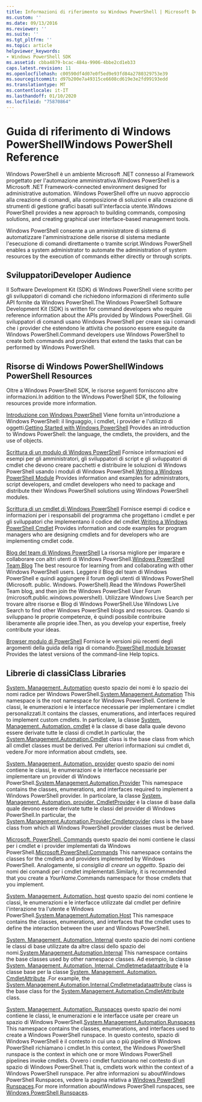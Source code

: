 ```yaml
---
title: Informazioni di riferimento su Windows PowerShell | Microsoft Docs
ms.custom: ''
ms.date: 09/13/2016
ms.reviewer: ''
ms.suite: ''
ms.tgt_pltfrm: ''
ms.topic: article
helpviewer_keywords:
- Windows PowerShell SDK
ms.assetid: cbba4879-bcac-484a-9906-4bbe2cd1eb33
caps.latest.revision: 11
ms.openlocfilehash: c00590df4d07e0f5ed9e93fd84a2780329753e39
ms.sourcegitcommit: d97b200e7a49315ce6608cd619e3e2fd99193edd
ms.translationtype: MT
ms.contentlocale: it-IT
ms.lasthandoff: 01/10/2020
ms.locfileid: "75870864"
---
```

# <a name="windows-powershell-reference"></a><span data-ttu-id="7ad2c-102">Guida di riferimento di Windows PowerShell</span><span class="sxs-lookup"><span data-stu-id="7ad2c-102">Windows PowerShell Reference</span></span>

<span data-ttu-id="7ad2c-103">Windows PowerShell è un ambiente Microsoft .NET connesso al Framework progettato per l'automazione amministrativa.</span><span class="sxs-lookup"><span data-stu-id="7ad2c-103">Windows PowerShell is a Microsoft .NET Framework-connected environment designed for administrative automation.</span></span> <span data-ttu-id="7ad2c-104">Windows PowerShell offre un nuovo approccio alla creazione di comandi, alla composizione di soluzioni e alla creazione di strumenti di gestione grafici basati sull'interfaccia utente.</span><span class="sxs-lookup"><span data-stu-id="7ad2c-104">Windows PowerShell provides a new approach to building commands, composing solutions, and creating graphical user interface-based management tools.</span></span>

<span data-ttu-id="7ad2c-105">Windows PowerShell consente a un amministratore di sistema di automatizzare l'amministrazione delle risorse di sistema mediante l'esecuzione di comandi direttamente o tramite script.</span><span class="sxs-lookup"><span data-stu-id="7ad2c-105">Windows PowerShell enables a system administrator to automate the administration of system resources by the execution of commands either directly or through scripts.</span></span>

## <a name="developer-audience"></a><span data-ttu-id="7ad2c-106">Sviluppatori</span><span class="sxs-lookup"><span data-stu-id="7ad2c-106">Developer Audience</span></span>

<span data-ttu-id="7ad2c-107">Il Software Development Kit (SDK) di Windows PowerShell viene scritto per gli sviluppatori di comandi che richiedono informazioni di riferimento sulle API fornite da Windows PowerShell.</span><span class="sxs-lookup"><span data-stu-id="7ad2c-107">The Windows PowerShell Software Development Kit (SDK) is written for command developers who require reference information about the APIs provided by Windows PowerShell.</span></span> <span data-ttu-id="7ad2c-108">Gli sviluppatori di comandi usano Windows PowerShell per creare sia i comandi che i provider che estendono le attività che possono essere eseguite da Windows PowerShell.</span><span class="sxs-lookup"><span data-stu-id="7ad2c-108">Command developers use Windows PowerShell to create both commands and providers that extend the tasks that can be performed by Windows PowerShell.</span></span>

## <a name="windows-powershell-resources"></a><span data-ttu-id="7ad2c-109">Risorse di Windows PowerShell</span><span class="sxs-lookup"><span data-stu-id="7ad2c-109">Windows PowerShell Resources</span></span>

<span data-ttu-id="7ad2c-110">Oltre a Windows PowerShell SDK, le risorse seguenti forniscono altre informazioni.</span><span class="sxs-lookup"><span data-stu-id="7ad2c-110">In addition to the Windows PowerShell SDK, the following resources provide more information.</span></span>

<span data-ttu-id="7ad2c-111">[Introduzione con Windows PowerShell](/powershell/scripting/getting-started/getting-started-with-windows-powershell) Viene fornita un'introduzione a Windows PowerShell: il linguaggio, i cmdlet, i provider e l'utilizzo di oggetti.</span><span class="sxs-lookup"><span data-stu-id="7ad2c-111">[Getting Started with Windows PowerShell](/powershell/scripting/getting-started/getting-started-with-windows-powershell) Provides an introduction to Windows PowerShell: the language, the cmdlets, the providers, and the use of objects.</span></span>

<span data-ttu-id="7ad2c-112">[Scrittura di un modulo di Windows PowerShell](./module/writing-a-windows-powershell-module.md) Fornisce informazioni ed esempi per gli amministratori, gli sviluppatori di script e gli sviluppatori di cmdlet che devono creare pacchetti e distribuire le soluzioni di Windows PowerShell usando i moduli di Windows PowerShell.</span><span class="sxs-lookup"><span data-stu-id="7ad2c-112">[Writing a Windows PowerShell Module](./module/writing-a-windows-powershell-module.md) Provides information and examples for administrators, script developers, and cmdlet developers who need to package and distribute their Windows PowerShell solutions using Windows PowerShell modules.</span></span>

<span data-ttu-id="7ad2c-113">[Scrittura di un cmdlet di Windows PowerShell](./cmdlet/writing-a-windows-powershell-cmdlet.md) Fornisce esempi di codice e informazioni per i responsabili del programma che progettano i cmdlet e per gli sviluppatori che implementano il codice del cmdlet.</span><span class="sxs-lookup"><span data-stu-id="7ad2c-113">[Writing a Windows PowerShell Cmdlet](./cmdlet/writing-a-windows-powershell-cmdlet.md) Provides information and code examples for program managers who are designing cmdlets and for developers who are implementing cmdlet code.</span></span>

<span data-ttu-id="7ad2c-114">[Blog del team di Windows PowerShell](https://blogs.msdn.microsoft.com/PowerShell/) La risorsa migliore per imparare e collaborare con altri utenti di Windows PowerShell.</span><span class="sxs-lookup"><span data-stu-id="7ad2c-114">[Windows PowerShell Team Blog](https://blogs.msdn.microsoft.com/PowerShell/) The best resource for learning from and collaborating with other Windows PowerShell users.</span></span> <span data-ttu-id="7ad2c-115">Leggere il Blog del team di Windows PowerShell e quindi aggiungere il forum degli utenti di Windows PowerShell (Microsoft. public. Windows. PowerShell).</span><span class="sxs-lookup"><span data-stu-id="7ad2c-115">Read the Windows PowerShell Team blog, and then join the Windows PowerShell User Forum (microsoft.public.windows.powershell).</span></span>
<span data-ttu-id="7ad2c-116">Utilizzare Windows Live Search per trovare altre risorse e Blog di Windows PowerShell.</span><span class="sxs-lookup"><span data-stu-id="7ad2c-116">Use Windows Live Search to find other Windows PowerShell blogs and resources.</span></span> <span data-ttu-id="7ad2c-117">Quando si sviluppano le proprie competenze, è quindi possibile contribuire liberamente alle proprie idee.</span><span class="sxs-lookup"><span data-stu-id="7ad2c-117">Then, as you develop your expertise, freely contribute your ideas.</span></span>

<span data-ttu-id="7ad2c-118">[Browser modulo di PowerShell](/powershell/module/) Fornisce le versioni più recenti degli argomenti della guida della riga di comando.</span><span class="sxs-lookup"><span data-stu-id="7ad2c-118">[PowerShell module browser](/powershell/module/) Provides the latest versions of the command-line Help topics.</span></span>

## <a name="class-libraries"></a><span data-ttu-id="7ad2c-119">Librerie di classi</span><span class="sxs-lookup"><span data-stu-id="7ad2c-119">Class Libraries</span></span>

<span data-ttu-id="7ad2c-120">[System. Management. Automation](/dotnet/api/System.Management.Automation) questo spazio dei nomi è lo spazio dei nomi radice per Windows PowerShell.</span><span class="sxs-lookup"><span data-stu-id="7ad2c-120">[System.Management.Automation](/dotnet/api/System.Management.Automation) This namespace is the root namespace for Windows PowerShell.</span></span> <span data-ttu-id="7ad2c-121">Contiene le classi, le enumerazioni e le interfacce necessarie per implementare i cmdlet personalizzati.</span><span class="sxs-lookup"><span data-stu-id="7ad2c-121">It contains the classes, enumerations, and interfaces required to implement custom cmdlets.</span></span> <span data-ttu-id="7ad2c-122">In particolare, la classe [System. Management. Automation. cmdlet](/dotnet/api/System.Management.Automation.Cmdlet) è la classe di base dalla quale devono essere derivate tutte le classi di cmdlet.</span><span class="sxs-lookup"><span data-stu-id="7ad2c-122">In particular, the [System.Management.Automation.Cmdlet](/dotnet/api/System.Management.Automation.Cmdlet) class is the base class from which all cmdlet classes must be derived.</span></span> <span data-ttu-id="7ad2c-123">Per ulteriori informazioni sui cmdlet di, vedere.</span><span class="sxs-lookup"><span data-stu-id="7ad2c-123">For more information about cmdlets, see.</span></span>

<span data-ttu-id="7ad2c-124">[System. Management. Automation. provider](/dotnet/api/System.Management.Automation.Provider) questo spazio dei nomi contiene le classi, le enumerazioni e le interfacce necessarie per implementare un provider di Windows PowerShell.</span><span class="sxs-lookup"><span data-stu-id="7ad2c-124">[System.Management.Automation.Provider](/dotnet/api/System.Management.Automation.Provider) This namespace contains the classes, enumerations, and interfaces required to implement a Windows PowerShell provider.</span></span> <span data-ttu-id="7ad2c-125">In particolare, la classe [System. Management. Automation. provider. CmdletProvider](/dotnet/api/System.Management.Automation.Provider.CmdletProvider) è la classe di base dalla quale devono essere derivate tutte le classi del provider di Windows PowerShell.</span><span class="sxs-lookup"><span data-stu-id="7ad2c-125">In particular, the [System.Management.Automation.Provider.Cmdletprovider](/dotnet/api/System.Management.Automation.Provider.CmdletProvider) class is the base class from which all Windows PowerShell provider classes must be derived.</span></span>

<span data-ttu-id="7ad2c-126">[Microsoft. PowerShell. Commands](/dotnet/api/Microsoft.PowerShell.Commands) questo spazio dei nomi contiene le classi per i cmdlet e i provider implementati da Windows PowerShell.</span><span class="sxs-lookup"><span data-stu-id="7ad2c-126">[Microsoft.PowerShell.Commands](/dotnet/api/Microsoft.PowerShell.Commands) This namespace contains the classes for the cmdlets and providers implemented by Windows PowerShell.</span></span> <span data-ttu-id="7ad2c-127">Analogamente, si *consiglia di creare un oggetto*. Spazio dei nomi dei comandi per i cmdlet implementati.</span><span class="sxs-lookup"><span data-stu-id="7ad2c-127">Similarly, it is recommended that you create a *YourName*.Commands namespace for those cmdlets that you implement.</span></span>

<span data-ttu-id="7ad2c-128">[System. Management. Automation. host](/dotnet/api/System.Management.Automation.Host) questo spazio dei nomi contiene le classi, le enumerazioni e le interfacce utilizzate dal cmdlet per definire l'interazione tra l'utente e Windows PowerShell.</span><span class="sxs-lookup"><span data-stu-id="7ad2c-128">[System.Management.Automation.Host](/dotnet/api/System.Management.Automation.Host) This namespace contains the classes, enumerations, and interfaces that the cmdlet uses to define the interaction between the user and Windows PowerShell.</span></span>

<span data-ttu-id="7ad2c-129">[System. Management. Automation. Internal](/dotnet/api/System.Management.Automation.Internal) questo spazio dei nomi contiene le classi di base utilizzate da altre classi dello spazio dei nomi.</span><span class="sxs-lookup"><span data-stu-id="7ad2c-129">[System.Management.Automation.Internal](/dotnet/api/System.Management.Automation.Internal) This namespace contains the base classes used by other namespace classes.</span></span> <span data-ttu-id="7ad2c-130">Ad esempio, la classe [System. Management. Automation. Internal. Cmdletmetadataattribute](/dotnet/api/System.Management.Automation.Internal.CmdletMetadataAttribute) è la classe base per la classe [System. Management. Automation. CmdletAttribute](/dotnet/api/System.Management.Automation.CmdletAttribute) .</span><span class="sxs-lookup"><span data-stu-id="7ad2c-130">For example, the [System.Management.Automation.Internal.Cmdletmetadataattribute](/dotnet/api/System.Management.Automation.Internal.CmdletMetadataAttribute) class is the base class for the [System.Management.Automation.CmdletAttribute](/dotnet/api/System.Management.Automation.CmdletAttribute) class.</span></span>

<span data-ttu-id="7ad2c-131">[System. Management. Automation. Runspaces](/dotnet/api/System.Management.Automation.Runspaces) questo spazio dei nomi contiene le classi, le enumerazioni e le interfacce usate per creare un spazio di Windows PowerShell.</span><span class="sxs-lookup"><span data-stu-id="7ad2c-131">[System.Management.Automation.Runspaces](/dotnet/api/System.Management.Automation.Runspaces) This namespace contains the classes, enumerations, and interfaces used to create a Windows PowerShell runspace.</span></span> <span data-ttu-id="7ad2c-132">In questo contesto, spazio di Windows PowerShell è il contesto in cui una o più pipeline di Windows PowerShell richiamano i cmdlet.</span><span class="sxs-lookup"><span data-stu-id="7ad2c-132">In this context, the Windows PowerShell runspace is the context in which one or more Windows PowerShell pipelines invoke cmdlets.</span></span> <span data-ttu-id="7ad2c-133">Ovvero i cmdlet funzionano nel contesto di un spazio di Windows PowerShell.</span><span class="sxs-lookup"><span data-stu-id="7ad2c-133">That is, cmdlets work within the context of a Windows PowerShell runspace.</span></span> <span data-ttu-id="7ad2c-134">Per altre informazioni su aboutWindows PowerShell Runspaces, vedere la pagina relativa a [Windows PowerShell Runspaces](hosting/creating-runspaces.md).</span><span class="sxs-lookup"><span data-stu-id="7ad2c-134">For more information aboutWindows PowerShell runspaces, see [Windows PowerShell Runspaces](hosting/creating-runspaces.md).</span></span>
